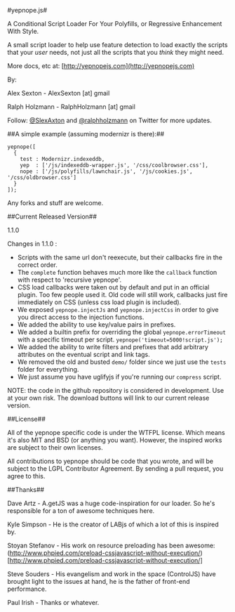 #yepnope.js#

A Conditional Script Loader For Your Polyfills, or Regressive Enhancement With Style.

A small script loader to help use feature detection to load exactly the scripts that your _user_ needs, not just all the scripts that you _think_ they might need.

More docs, etc at: [http://yepnopejs.com](http://yepnopejs.com)

By:

Alex Sexton - AlexSexton [at] gmail
 
Ralph Holzmann - RalphHolzmann [at] gmail


Follow: [@SlexAxton](http://twitter.com/SlexAxton) and [@ralphholzmann](http://twitter.com/ralphholzmann) on Twitter for more updates.

##A simple example (assuming modernizr is there):##

    yepnope([
      {
        test : Modernizr.indexeddb,
        yep  : ['/js/indexeddb-wrapper.js', '/css/coolbrowser.css'],
        nope : ['/js/polyfills/lawnchair.js', '/js/cookies.js', '/css/oldbrowser.css']
      }
    ]);

Any forks and stuff are welcome.

##Current Released Version##

1.1.0

Changes in 1.1.0 :

* Scripts with the same url don't reexecute, but their callbacks fire in the correct order.
* The `complete` function behaves much more like the `callback` function with respect to 'recursive yepnope'.
* CSS load callbacks were taken out by default and put in an official plugin. Too few people used it. Old code will still work, callbacks just fire immediately on CSS (unless css load plugin is included).
* We exposed `yepnope.injectJs` and `yepnope.injectCss` in order to give you direct access to the injection functions.
* We added the ability to use key/value pairs in prefixes.
* We added a builtin prefix for overriding the global `yepnope.errorTimeout` with a specific timeout per script. `yepnope('timeout=5000!script.js');`
* We added the ability to write filters and prefixes that add arbitrary attributes on the eventual script and link tags.
* We removed the old and busted `demo/` folder since we just use the `tests` folder for everything.
* We just assume you have uglifyjs if you're running our `compress` script.

NOTE: the code in the github repository is considered in development. Use at your own risk. The download buttons will link to our current release version.

##License##

All of the yepnope specific code is under the WTFPL license. Which means it's also MIT and BSD (or anything you want). However, the inspired works are subject to their own licenses.

All contributions to yepnope should be code that you wrote, and will be subject to the LGPL Contributor Agreement. By sending a pull request, you agree to this.

##Thanks##

Dave Artz       - A.getJS was a huge code-inspiration for our loader. So he's responsible for a ton of awesome techniques here.

Kyle Simpson    - He is the creator of LABjs of which a lot of this is inspired by.

Stoyan Stefanov - His work on resource preloading has been awesome: (http://www.phpied.com/preload-cssjavascript-without-execution/)[http://www.phpied.com/preload-cssjavascript-without-execution/]

Steve Souders   - His evangelism and work in the space (ControlJS) have brought light to the issues at hand, he is the father of front-end performance.

Paul Irish      - Thanks or whatever.
